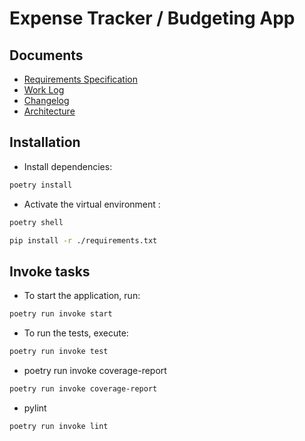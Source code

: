 # Expense Tracker / Budgeting App




## Documents

- [Requirements Specification](./dokumentaatio/vaatimusmaarittely.md)
- [Work Log](./dokumentaatio/tyoaikakirjanpito.md)
- [Changelog](./dokumentaatio/changelog.md)
- [Architecture](./dokumentaatio/arkkitehtuuri.md)

## Installation

- Install dependencies:

```bash
poetry install
```

- Activate the virtual environment :

```bash
poetry shell
```

```bash
pip install -r ./requirements.txt
```


## Invoke tasks

- To start the application, run:

```bash
poetry run invoke start
```

- To run the tests, execute:

```bash
poetry run invoke test
```

- poetry run invoke coverage-report

```bash
poetry run invoke coverage-report
```
 
 - pylint

```bash
poetry run invoke lint
```
